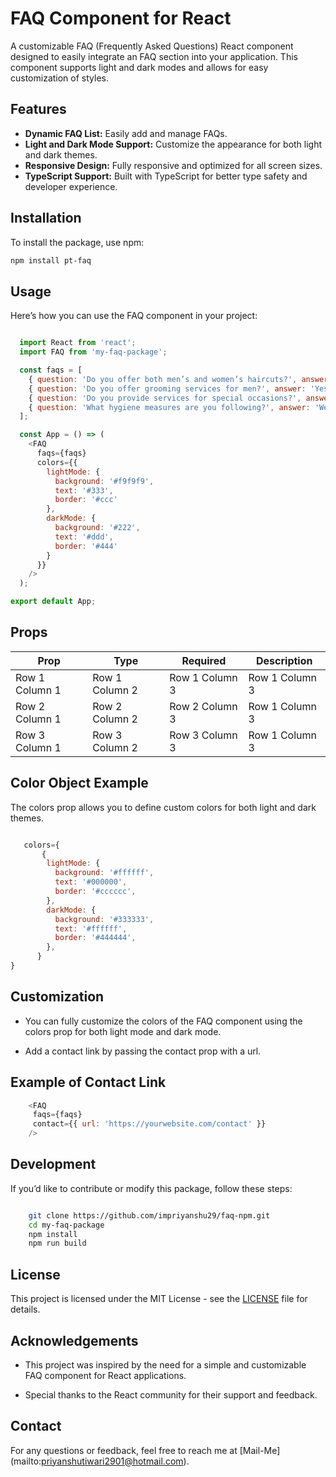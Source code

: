 # FAQ Component for React

A customizable FAQ (Frequently Asked Questions) React component designed to easily integrate an FAQ section into your application. This component supports light and dark modes and allows for easy customization of styles.

## Features

- **Dynamic FAQ List:** Easily add and manage FAQs.
- **Light and Dark Mode Support:** Customize the appearance for both light and dark themes.
- **Responsive Design:** Fully responsive and optimized for all screen sizes.
- **TypeScript Support:** Built with TypeScript for better type safety and developer experience.

## Installation

To install the package, use npm:

```bash
npm install pt-faq
```

## Usage

Here’s how you can use the FAQ component in your project:

```JavaScript + React

  import React from 'react';
  import FAQ from 'my-faq-package';

  const faqs = [
    { question: 'Do you offer both men’s and women’s haircuts?', answer: 'Yes, we offer a full range of haircut services for both men and women.' },
    { question: 'Do you offer grooming services for men?', answer: 'Yes, we offer beard trims, shaves, and more.' },
    { question: 'Do you provide services for special occasions?', answer: 'Yes, we offer styling services for weddings and other events.' },
    { question: 'What hygiene measures are you following?', answer: 'We adhere to strict hygiene protocols to ensure a safe environment for our clients.' }
  ];

  const App = () => (
    <FAQ
      faqs={faqs}
      colors={{
        lightMode: {
          background: '#f9f9f9',
          text: '#333',
          border: '#ccc'
        },
        darkMode: {
          background: '#222',
          text: '#ddd',
          border: '#444'
        }
      }}
    />
  );

export default App;

```

## Props

| Prop           | Type           | Required       | Description    |
| -------------- | -------------- | -------------- | -------------- |
| Row 1 Column 1 | Row 1 Column 2 | Row 1 Column 3 | Row 1 Column 3 |
| Row 2 Column 1 | Row 2 Column 2 | Row 2 Column 3 | Row 1 Column 3 |
| Row 3 Column 1 | Row 3 Column 2 | Row 3 Column 3 | Row 1 Column 3 |

## Color Object Example

The colors prop allows you to define custom colors for both light and dark themes.

```JavaScript

   colors={
       {
        lightMode: {
          background: '#ffffff',
          text: '#000000',
          border: '#cccccc',
        },
        darkMode: {
          background: '#333333',
          text: '#ffffff',
          border: '#444444',
        },
      }
}

```

## Customization

- You can fully customize the colors of the FAQ component using the colors prop for both light mode and dark mode.

- Add a contact link by passing the contact prop with a url.

## Example of Contact Link

```JavaScript + React
    <FAQ
     faqs={faqs}
     contact={{ url: 'https://yourwebsite.com/contact' }}
    />
```

## Development

If you’d like to contribute or modify this package, follow these steps:

```bash

    git clone https://github.com/impriyanshu29/faq-npm.git
    cd my-faq-package
    npm install
    npm run build

```

## License

This project is licensed under the MIT License - see the [LICENSE](LICENSE) file for details.

## Acknowledgements

- This project was inspired by the need for a simple and customizable FAQ component for React applications.

- Special thanks to the React community for their support and feedback.

## Contact

For any questions or feedback, feel free to reach me at [Mail-Me] (mailto:priyanshutiwari2901@hotmail.com).

```

```
